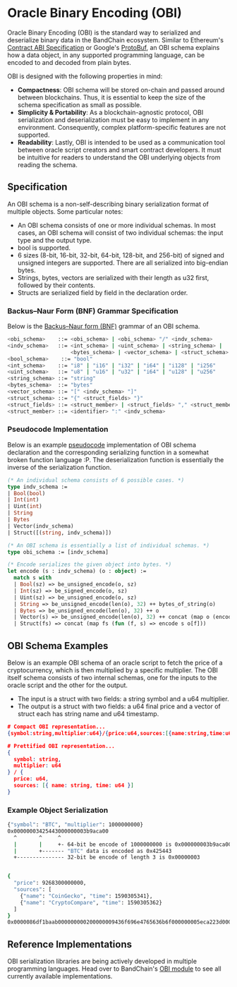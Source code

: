 <!--
order: 1
-->

# Oracle Binary Encoding (OBI)

Oracle Binary Encoding (OBI) is the standard way to serialized and deserialize binary data in the BandChain ecosystem. Similar to Ethereum's [Contract ABI Specification](https://solidity.readthedocs.io/en/latest/abi-spec.html) or Google's [ProtoBuf](https://developers.google.com/protocol-buffers), an OBI schema explains how a data object, in any supported programming language, can be encoded to and decoded from plain bytes.

OBI is designed with the following properties in mind:

- **Compactness**: OBI schema will be stored on-chain and passed around between blockchains. Thus, it is essential to keep the size of the schema specification as small as possible.
- **Simplicity & Portability**: As a blockchain-agnostic protocol, OBI serialization and deserialization must be easy to implement in any environment. Consequently, complex platform-specific features are not supported.
- **Readability**: Lastly, OBI is intended to be used as a communication tool between oracle script creators and smart contract developers. It must be intuitive for readers to understand the OBI underlying objects from reading the schema.

## Specification

An OBI schema is a non-self-describing binary serialization format of multiple objects. Some particular notes:

- An OBI schema consists of one or more individual schemas. In most cases, an OBI schema will consist of two individual schemas: the input type and the output type.
- bool is supported.
- 6 sizes (8-bit, 16-bit, 32-bit, 64-bit, 128-bit, and 256-bit) of signed and unsigned integers are supported. There are all serialized into big-endian bytes.
- Strings, bytes, vectors are serialized with their length as u32 first, followed by their contents.
- Structs are serialized field by field in the declaration order.

### Backus–Naur Form (BNF) Grammar Specification

Below is the [Backus–Naur form (BNF)](https://en.wikipedia.org/wiki/Backus%E2%80%93Naur_form) grammar of an OBI schema.

```bash
<obi_schema>    ::= <obi_schema> | <obi_schema> "/" <indv_schema>
<indv_schema>   ::= <int_schema> | <uint_schema> | <string_schema> |
                    <bytes_schema> | <vector_schema> | <struct_schema>
<bool_schema>    ::= "bool"
<int_schema>    ::= "i8" | "i16" | "i32" | "i64" | "i128" | "i256"
<uint_schema>   ::= "u8" | "u16" | "u32" | "i64" | "u128" | "u256"
<string_schema> ::= "string"
<bytes_schema>  ::= "bytes"
<vector_schema> ::= "[" <indv_schema> "]"
<struct_schema> ::= "{" <struct_fields> "}"
<struct_fields> ::= <struct_member> | <struct_fields> "," <struct_member>
<struct_member> ::= <identifier> ":" <indv_schema>
```

### Pseudocode Implementation

Below is an example [pseudocode](https://en.wikipedia.org/wiki/Pseudocode) implementation of OBI schema declaration and the corresponding serializing function in a somewhat broken function language :P. The deserialization function is essentially the inverse of the serialization function.

```ocaml
(* An individual schema consists of 6 possible cases. *)
type indv_schema :=
| Bool(bool)
| Int(int)
| Uint(int)
| String
| Bytes
| Vector(indv_schema)
| Struct([(string, indv_schema)])

(* An OBI schema is essentially a list of individual schemas. *)
type obi_schema := [indv_schema]

(* Encode serializes the given object into bytes. *)
let encode (s : indv_schema) (o : object) :=
  match s with
  | Bool(sz) => be_unsigned_encode(o, sz)
  | Int(sz) => be_signed_encode(o, sz)
  | Uint(sz) => be_unsigned_encode(o, sz)
  | String => be_unsigned_encode(len(o), 32) ++ bytes_of_string(o)
  | Bytes => be_unsigned_encode(len(o), 32) ++ o
  | Vector(s) => be_unsigned_encode(len(o), 32) ++ concat (map o (encode s))
  | Struct(fs) => concat (map fs (fun (f, s) => encode s o[f]))
```

## OBI Schema Examples

Below is an example OBI schema of an oracle script to fetch the price of a cryptocurrency, which is then multiplied by a specific multiplier. The OBI itself schema consists of two internal schemas, one for the inputs to the oracle script and the other for the output.

- The input is a struct with two fields: a string symbol and a u64 multiplier.
- The output is a struct with two fields: a u64 final price and a vector of struct each has string name and u64 timestamp.

```json
# Compact OBI representation...
{symbol:string,multiplier:u64}/{price:u64,sources:[{name:string,time:u64}]}

# Prettified OBI representation...
{
  symbol: string,
  multiplier: u64
} / {
  price: u64,
  sources: [{ name: string, time: u64 }]
}
```

### Example Object Serialization

```bash
{"symbol": "BTC", "multiplier": 1000000000}
0x00000003425443000000003b9aca00
  ^       ^     ^
  |       |     +- 64-bit be encode of 1000000000 is 0x000000003b9aca00
  |       +------- "BTC" data is encoded as 0x425443
  +--------------- 32-bit be encode of length 3 is 0x00000003


{
  "price": 9268300000000,
  "sources": [
    {"name": "CoinGecko", "time": 1590305341},
    {"name": "CryptoCompare", "time": 1590305362}
  ]
}
0x0000086df1baab000000000200000009436f696e4765636b6f000000005eca223d0000000d43727970746f436f6d70617265000000005eca2252
```

## Reference Implementations

OBI serialization libraries are being actively developed in multiple programming languages. Head over to BandChain's [OBI module](https://github.com/bandprotocol/bandchain/tree/master/obi) to see all currently available implementations.
